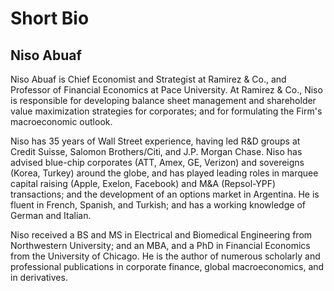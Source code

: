 # Short Bio

## Niso Abuaf

Niso Abuaf is Chief Economist and Strategist at Ramirez & Co., and Professor of Financial Economics at Pace University. At Ramirez & Co., Niso is responsible for developing balance sheet management and shareholder value maximization strategies for corporates; and for formulating the Firm's macroeconomic outlook.

Niso has 35 years of Wall Street experience, having led R&D groups at Credit Suisse, Salomon Brothers/Citi, and J.P. Morgan Chase. Niso has advised blue-chip corporates (ATT, Amex, GE, Verizon) and sovereigns (Korea, Turkey) around the globe, and has played leading roles in marquee capital raising (Apple, Exelon, Facebook) and M&A (Repsol-YPF) transactions; and the development of an options market in Argentina. He is fluent in French, Spanish, and Turkish; and has a working knowledge of German and Italian.

Niso received a BS and MS in Electrical and Biomedical Engineering from Northwestern University; and an MBA, and a PhD in Financial Economics from the University of Chicago. He is the author of numerous scholarly and professional publications in corporate finance, global macroeconomics, and in derivatives. 